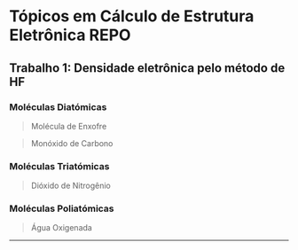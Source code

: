 # Tópicos em Cálculo de Estrutura Eletrônica REPO

## Trabalho 1: Densidade eletrônica pelo método de HF

### Moléculas Diatómicas

> Molécula de Enxofre


> Monóxido de Carbono


### Moléculas Triatómicas

> Dióxido de Nitrogênio


### Moléculas Poliatómicas

> Água Oxigenada



---
